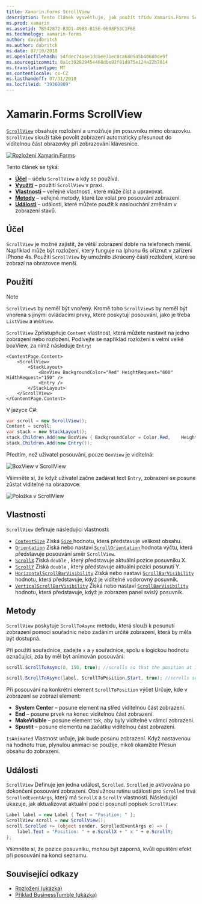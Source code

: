 ```yaml
---
title: Xamarin.Forms ScrollView
description: Tento článek vysvětluje, jak použít třídu Xamarin.Forms ScrollView prezentovat rozložení, který se nemůže vejít na právě jednu obrazovku a obsahem uvolnilo místo pro klávesnici.
ms.prod: xamarin
ms.assetid: 7B542872-B3D1-49B3-B15E-0E98F53C1F6E
ms.technology: xamarin-forms
author: davidbritch
ms.author: dabritch
ms.date: 07/10/2018
ms.openlocfilehash: 54fdec74a6e1d0aee71ec0ca6809a5b40680de9f
ms.sourcegitcommit: 0a1c392829454468dbe92f81d975e124a22b7014
ms.translationtype: MT
ms.contentlocale: cs-CZ
ms.lasthandoff: 07/31/2018
ms.locfileid: "39360809"
---
```

# <a name="xamarinforms-scrollview"></a>Xamarin.Forms ScrollView

[`ScrollView`](xref:Xamarin.Forms.ScrollView) obsahuje rozložení a umožňuje jim posuvníku mimo obrazovku. `ScrollView` slouží také povolit zobrazení automaticky přesunout do viditelnou část obrazovky při zobrazování klávesnice.

[![](scroll-view-images/layouts-sml.png "Rozložení Xamarin.Forms")](scroll-view-images/layouts.png#lightbox "rozložení Xamarin.Forms")

Tento článek se týká:

- **[Účel](#purpose)**  &ndash; účelu `ScrollView` a kdy se používá.
- **[Využití](#usage)**  &ndash; použití `ScrollView` v praxi.
- **[Vlastnosti](#properties)**  &ndash; veřejné vlastnosti, které může číst a upravovat.
- **[Metody](#methods)**  &ndash; veřejné metody, které lze volat pro posouvání zobrazení.
- **[Události](#events)**  &ndash; události, které můžete použít k naslouchání změnám v zobrazení stavů.

## <a name="purpose"></a>Účel

`ScrollView` je možné zajistit, že větší zobrazení dobře na telefonech menší. Například může být rozložení, který funguje na Iphonu 6s oříznut v zařízení iPhone 4s. Použití `ScrollView` by umožnilo zkrácený částí rozložení, které se zobrazí na obrazovce menší.

## <a name="usage"></a>Použití

> [!NOTE]
> `ScrollView`s by neměl být vnořený. Kromě toho `ScrollView`s by neměl být vnořena s jinými ovládacími prvky, které poskytují posouvání, jako je třeba `ListView` a `WebView`.

`ScrollView` Zpřístupňuje `Content` vlastnost, která můžete nastavit na jedno zobrazení nebo rozložení. Podívejte se například rozložení s velmi velké boxView, za nímž následuje `Entry`:

```xaml
<ContentPage.Content>
    <ScrollView>
        <StackLayout>
            <BoxView BackgroundColor="Red" HeightRequest="600" WidthRequest="150" />
            <Entry />
        </StackLayout>
    </ScrollView>
</ContentPage.Content>
```

V jazyce C#:

```csharp
var scroll = new ScrollView();
Content = scroll;
var stack = new StackLayout();
stack.Children.Add(new BoxView { BackgroundColor = Color.Red,    HeightRequest = 600, WidthRequest = 600 });
stack.Children.Add(new Entry());
```

Předtím, než uživatel posouvání, pouze `BoxView` je viditelná:

![](scroll-view-images/scroll-start.png "BoxView v ScrollView")

Všimněte si, že když uživatel začne zadávat text `Entry`, zobrazení se posune zůstat viditelné na obrazovce:

![](scroll-view-images/scroll-end.png "Položka v ScrollView")

## <a name="properties"></a>Vlastnosti

`ScrollView` definuje následující vlastnosti:

- [`ContentSize`](xref:Xamarin.Forms.ScrollView.ContentSizeProperty) Získá [ `Size` ](xref:Xamarin.Forms.Size) hodnotu, která představuje velikost obsahu.
- [`Orientation`](xref:Xamarin.Forms.ScrollView.OrientationProperty) Získá nebo nastaví [ `ScrollOrientation` ](xref:Xamarin.Forms.ScrollOrientation) hodnota výčtu, která představuje posouvání směr `ScrollView`.
- [`ScrollX`](xref:Xamarin.Forms.ScrollView.ScrollXProperty) Získá `double` , který představuje aktuální pozice posuvníku X.
- [`ScrollY`](xref:Xamarin.Forms.ScrollView.ScrollYProperty) Získá `double` , který představuje aktuální pozici posunutí Y.
- [`HorizontalScrollBarVisibility`](xref:Xamarin.Forms.ScrollView.HorizontalScrollBarVisibilityProperty) Získá nebo nastaví [ `ScrollBarVisibility` ](xref:Xamarin.Forms.ScrollBarVisibility) hodnotu, která představuje, když je viditelné vodorovný posuvník.
- [`VerticalScrollBarVisibility`](xref:Xamarin.Forms.ScrollView.VerticalScrollBarVisibilityProperty) Získá nebo nastaví [ `ScrollBarVisibility` ](xref:Xamarin.Forms.ScrollBarVisibility) hodnotu, která představuje, když je zobrazen panel svislý posuvník.

## <a name="methods"></a>Metody

`ScrollView` poskytuje `ScrollToAsync` metodu, která slouží k posunutí zobrazení pomocí souřadnic nebo zadáním určité zobrazení, která by měla být dostupná.

Při použití souřadnice, zadejte `x` a `y` souřadnice, spolu s logickou hodnotu označující, zda by měl být animován posouvání:

```csharp
scroll.ScrollToAsync(0, 150, true); //scrolls so that the position at 150px from the top is visible

scroll.ScrollToAsync(label, ScrollToPosition.Start, true); //scrolls so that the label is at the start of the list
```

Při posouvání na konkrétní element `ScrollToPosition` výčet Určuje, kde v zobrazení se zobrazí element:

- **System Center** &ndash; posune element na střed viditelnou část zobrazení.
- **End** &ndash; posune prvek na konec viditelnou část zobrazení.
- **MakeVisible** &ndash; posune element tak, aby byly viditelné v rámci zobrazení.
- **Spustit** &ndash; posune elementu na začátku viditelnou část zobrazení.

`IsAnimated` Vlastnost určuje, jak bude posunu zobrazení. Když nastavenou na hodnotu true, plynulou animaci se použije, nikoli okamžité Přesun obsahu do zobrazení.

## <a name="events"></a>Události

`ScrollView` Definuje jen jedna událost, `Scrolled`. `Scrolled` je aktivována po dokončení posouvání zobrazení. Obslužnou rutinu události pro `Scrolled` trvá `ScrolledEventArgs`, který má `ScrollX` a `ScrollY` vlastnosti. Následující ukazuje, jak aktualizovat aktuální pozici posunutí popisek `ScrollView`:

```csharp
Label label = new Label { Text = "Position: " };
ScrollView scroll = new ScrollView();
scroll.Scrolled += (object sender, ScrolledEventArgs e) => {
    label.Text = "Position: " + e.ScrollX + " x " + e.ScrollY;
};
```

Všimněte si, že pozice posuvníku, mohou být záporná, kvůli opuštění efekt při posouvání na konci seznamu.


## <a name="related-links"></a>Související odkazy

- [Rozložení (ukázka)](https://developer.xamarin.com/samples/xamarin-forms/UserInterface/Layout/)
- [Příklad BusinessTumble (ukázka)](https://developer.xamarin.com/samples/xamarin-forms/UserInterface/BusinessTumble/)
